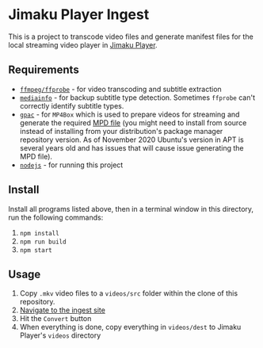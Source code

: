 # Jimaku Player Ingest

This is a project to transcode video files and generate manifest files for the local 
streaming video player in [Jimaku Player](https://github.com/sheodox/jimaku-player).

## Requirements

* [`ffmpeg/ffprobe`](https://ffmpeg.org/) - for video transcoding and subtitle extraction
* [`mediainfo`](https://mediaarea.net/en/MediaInfo) - for backup subtitle type detection. Sometimes `ffprobe` can't correctly identify subtitle types.
* [`gpac`](https://gpac.wp.imt.fr/) - for `MP4Box` which is used to prepare videos for streaming and generate the required [MPD file](https://en.wikipedia.org/wiki/Dynamic_Adaptive_Streaming_over_HTTP#Overview) (you might need to install from source instead of installing from your
 distribution's package manager repository version. As of November 2020 Ubuntu's version in APT
  is several years old and has issues that will cause issue generating the MPD file).
 * [`nodejs`](https://nodejs.org/en/) - for running this project

## Install

Install all programs listed above, then in a terminal window in this directory, run the following commands:

1. `npm install`
1. `npm run build`
1. `npm start`
  
## Usage

1. Copy `.mkv` video files to a `videos/src` folder within the clone of this repository.
1. [Navigate to the ingest site](http://localhost:3600)
1. Hit the `Convert` button
1. When everything is done, copy everything in `videos/dest` to Jimaku Player's `videos` directory